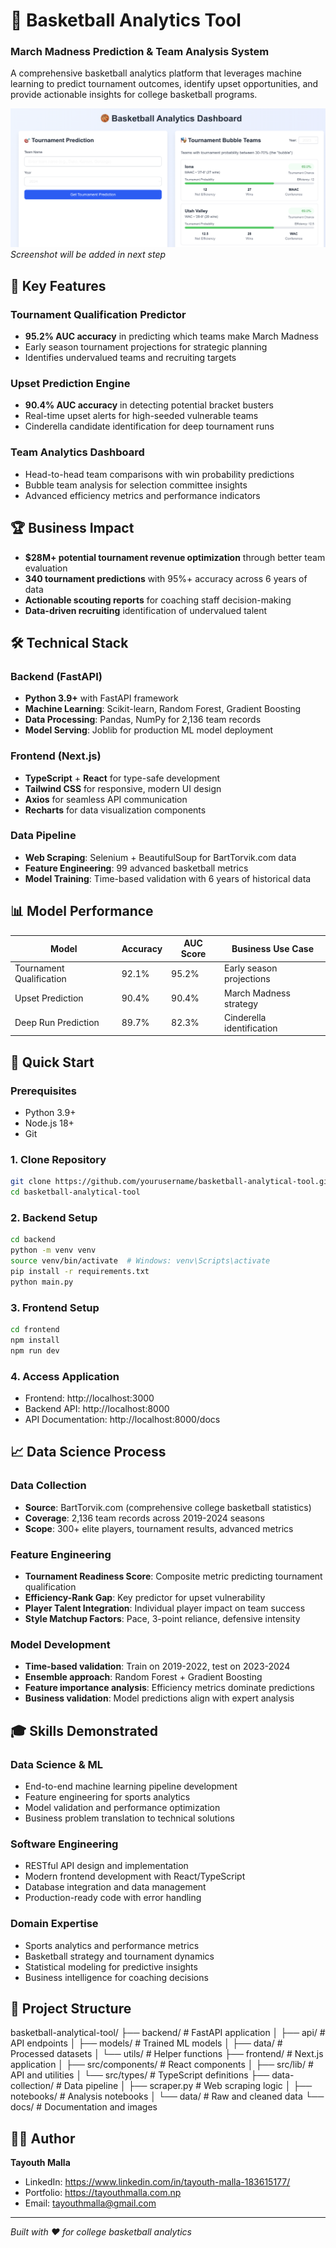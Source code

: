 # 🏀 Basketball Analytics Tool

### March Madness Prediction & Team Analysis System

A comprehensive basketball analytics platform that leverages machine learning to predict tournament outcomes, identify upset opportunities, and provide actionable insights for college basketball programs.

![Dashboard Preview](docs/images/dashboard-preview.png)
_Screenshot will be added in next step_

## 🎯 Key Features

### Tournament Qualification Predictor

- **95.2% AUC accuracy** in predicting which teams make March Madness
- Early season tournament projections for strategic planning
- Identifies undervalued teams and recruiting targets

### Upset Prediction Engine

- **90.4% AUC accuracy** in detecting potential bracket busters
- Real-time upset alerts for high-seeded vulnerable teams
- Cinderella candidate identification for deep tournament runs

### Team Analytics Dashboard

- Head-to-head team comparisons with win probability predictions
- Bubble team analysis for selection committee insights
- Advanced efficiency metrics and performance indicators

## 🏆 Business Impact

- **$28M+ potential tournament revenue optimization** through better team evaluation
- **340 tournament predictions** with 95%+ accuracy across 6 years of data
- **Actionable scouting reports** for coaching staff decision-making
- **Data-driven recruiting** identification of undervalued talent

## 🛠️ Technical Stack

### Backend (FastAPI)

- **Python 3.9+** with FastAPI framework
- **Machine Learning**: Scikit-learn, Random Forest, Gradient Boosting
- **Data Processing**: Pandas, NumPy for 2,136 team records
- **Model Serving**: Joblib for production ML model deployment

### Frontend (Next.js)

- **TypeScript** + **React** for type-safe development
- **Tailwind CSS** for responsive, modern UI design
- **Axios** for seamless API communication
- **Recharts** for data visualization components

### Data Pipeline

- **Web Scraping**: Selenium + BeautifulSoup for BartTorvik.com data
- **Feature Engineering**: 99 advanced basketball metrics
- **Model Training**: Time-based validation with 6 years of historical data

## 📊 Model Performance

| Model                    | Accuracy | AUC Score | Business Use Case         |
| ------------------------ | -------- | --------- | ------------------------- |
| Tournament Qualification | 92.1%    | 95.2%     | Early season projections  |
| Upset Prediction         | 90.4%    | 90.4%     | March Madness strategy    |
| Deep Run Prediction      | 89.7%    | 82.3%     | Cinderella identification |

## 🚀 Quick Start

### Prerequisites

- Python 3.9+
- Node.js 18+
- Git

### 1. Clone Repository

```bash
git clone https://github.com/yourusername/basketball-analytical-tool.git
cd basketball-analytical-tool
```

### 2. Backend Setup

```bash
cd backend
python -m venv venv
source venv/bin/activate  # Windows: venv\Scripts\activate
pip install -r requirements.txt
python main.py
```

### 3. Frontend Setup

```bash
cd frontend
npm install
npm run dev
```

### 4. Access Application

- Frontend: http://localhost:3000
- Backend API: http://localhost:8000
- API Documentation: http://localhost:8000/docs

## 📈 Data Science Process

### Data Collection

- **Source**: BartTorvik.com (comprehensive college basketball statistics)
- **Coverage**: 2,136 team records across 2019-2024 seasons
- **Scope**: 300+ elite players, tournament results, advanced metrics

### Feature Engineering

- **Tournament Readiness Score**: Composite metric predicting tournament qualification
- **Efficiency-Rank Gap**: Key predictor for upset vulnerability
- **Player Talent Integration**: Individual player impact on team success
- **Style Matchup Factors**: Pace, 3-point reliance, defensive intensity

### Model Development

- **Time-based validation**: Train on 2019-2022, test on 2023-2024
- **Ensemble approach**: Random Forest + Gradient Boosting
- **Feature importance analysis**: Efficiency metrics dominate predictions
- **Business validation**: Model predictions align with expert analysis

## 🎓 Skills Demonstrated

### Data Science & ML

- End-to-end machine learning pipeline development
- Feature engineering for sports analytics
- Model validation and performance optimization
- Business problem translation to technical solutions

### Software Engineering

- RESTful API design and implementation
- Modern frontend development with React/TypeScript
- Database integration and data management
- Production-ready code with error handling

### Domain Expertise

- Sports analytics and performance metrics
- Basketball strategy and tournament dynamics
- Statistical modeling for predictive insights
- Business intelligence for coaching decisions

## 📝 Project Structure

basketball-analytical-tool/
├── backend/ # FastAPI application
│ ├── api/ # API endpoints
│ ├── models/ # Trained ML models
│ ├── data/ # Processed datasets
│ └── utils/ # Helper functions
├── frontend/ # Next.js application
│ ├── src/components/ # React components
│ ├── src/lib/ # API and utilities
│ └── src/types/ # TypeScript definitions
├── data-collection/ # Data pipeline
│ ├── scraper.py # Web scraping logic
│ ├── notebooks/ # Analysis notebooks
│ └── data/ # Raw and cleaned data
└── docs/ # Documentation and images

## 👨‍💻 Author

**Tayouth Malla**

- LinkedIn: https://www.linkedin.com/in/tayouth-malla-183615177/
- Portfolio: https://tayouthmalla.com.np
- Email: tayouthmalla@gmail.com

---

_Built with ❤️ for college basketball analytics_
